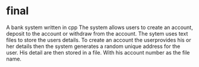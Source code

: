 # final
A bank system written in cpp
The system allows users to create an account,  deposit to the account or withdraw from the account. 
The sytem uses text files to store the users details.
To create an account the userprovides his or her details then the system generates a random unique address for the user. His detail are then stored in a file. With his account number as the file name. 

